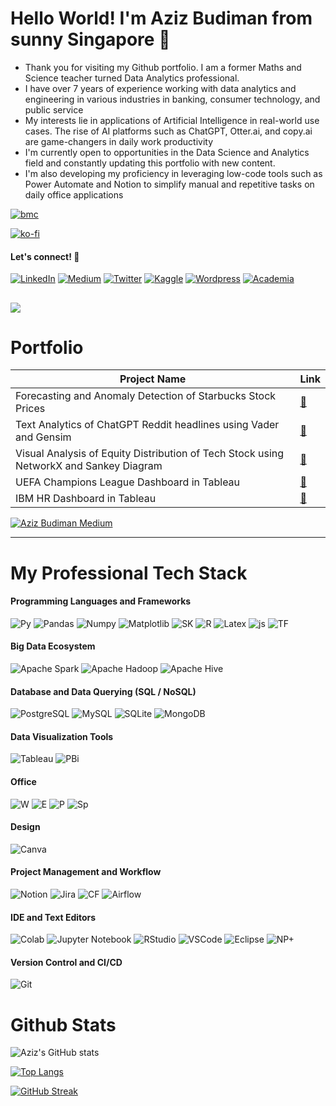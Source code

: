 # Hello World! I'm Aziz Budiman from sunny Singapore 👋

* Thank you for visiting my Github portfolio. I am a former Maths and Science teacher turned Data Analytics professional. 
* I have over 7 years of experience working with data analytics and engineering in various industries in banking, consumer technology, and public service
* My interests lie in applications of Artificial Intelligence in real-world use cases. The rise of AI platforms such as ChatGPT, Otter.ai, and copy.ai are game-changers in daily work productivity
* I'm currently open to opportunities in the Data Science and Analytics field and constantly updating this portfolio with new content.
* I'm also developing my proficiency in leveraging low-code tools such as Power Automate and Notion to simplify manual and repetitive tasks on daily office applications

[![bmc](https://img.shields.io/badge/Buy_Me_A_Coffee-FFDD00?style=for-the-badge&logo=buy-me-a-coffee&logoColor=black)](http://www.buymeacoffee.com/azizbudiman)

[![ko-fi](https://ko-fi.com/img/githubbutton_sm.svg)](https://ko-fi.com/X8X6LSCO4)

#### Let's connect! 🤝
[![LinkedIn](https://img.shields.io/badge/LinkedIn-0077B5?style=for-the-badge&logo=linkedin&logoColor=white)](https://www.linkedin.com/in/azizbudiman/)
[![Medium](https://img.shields.io/badge/Medium-12100E?style=for-the-badge&logo=medium&logoColor=white)](http://www.medium.com/@azizbudiman)
[![Twitter](https://img.shields.io/badge/Twitter-1DA1F2?style=for-the-badge&logo=twitter&logoColor=white)](http://www.twitter.com/sigmaindata)
[![Kaggle](https://img.shields.io/badge/Kaggle-20BEFF?style=for-the-badge&logo=Kaggle&logoColor=white)](http://www.kaggle.com/skyzizou86/)
[![Wordpress](https://img.shields.io/badge/Wordpress-21759B?style=for-the-badge&logo=wordpress&logoColor=white)](http://echoesofalgebra.wordpress.com)
[![Academia](https://img.shields.io/badge/Academia-fff?style=for-the-badge&logo=academia&logoColor=black)](https://suss-sg.academia.edu/azizbudiman)

![](https://komarev.com/ghpvc/?username=aziz0519)
---
# Portfolio

| Project Name | Link |
| ------ | ---- |
| Forecasting and Anomaly Detection of Starbucks Stock Prices |  [🔗](https://medium.com/data-and-beyond/forecasting-anomaly-detection-of-starbucks-stock-prices-using-tensorflow-and-adtk-8b8cdafc66d6)  |
| Text Analytics of ChatGPT Reddit headlines using Vader and Gensim | [🔗](https://medium.com/data-and-beyond/sentiment-analysis-and-topic-modelling-of-reddit-headlines-using-vader-and-gensim-a3ecf2062815) |
| Visual Analysis of Equity Distribution of Tech Stock using NetworkX and Sankey Diagram | [🔗](https://medium.com/data-and-beyond/visual-analysis-of-djia-equity-index-distribution-using-networkx-and-sankey-diagram-1b44d6022d) |
| UEFA Champions League Dashboard in Tableau | [🔗](https://public.tableau.com/app/profile/azizbk1919/viz/UEFAChampionsLeagueDashboard_16892291463720/Dashboard1) |
| IBM HR Dashboard in Tableau | [🔗](https://public.tableau.com/app/profile/azizbk1919/viz/HRDashboard2_15933573880420/Overview) |


[![Aziz Budiman Medium](https://github-readme-medium.vercel.app/?username=azizbudiman&limit=2&bg=black&text=white)](https://medium.com/@azizbudiman)

---
# My Professional Tech Stack

#### Programming Languages and Frameworks
![Py](https://img.shields.io/badge/Python-14354C?style=for-the-badge&logo=python&logoColor=white)
![Pandas](https://img.shields.io/badge/Pandas-2C2D72?style=for-the-badge&logo=pandas&logoColor=white)
![Numpy](https://img.shields.io/badge/Numpy-777BB4?style=for-the-badge&logo=numpy&logoColor=white)
![Matplotlib](https://img.shields.io/badge/Matplotlib-%23ffffff.svg?style=for-the-badge&logo=Matplotlib&logoColor=black)
![SK](https://img.shields.io/badge/scikit_learn-F7931E?style=for-the-badge&logo=scikit-learn&logoColor=white)
![R](https://img.shields.io/badge/R-276DC3?style=for-the-badge&logo=r&logoColor=white)
![Latex](https://img.shields.io/badge/LaTeX-47A141?style=for-the-badge&logo=LaTeX&logoColor=white)
![js](https://img.shields.io/badge/JavaScript-F7DF1E?style=for-the-badge&logo=JavaScript&logoColor=white)
![TF](https://img.shields.io/badge/TensorFlow-FF6F00?style=for-the-badge&logo=tensorflow&logoColor=white)


#### Big Data Ecosystem
![Apache Spark](https://img.shields.io/badge/Apache%20Spark-FDEE21?style=flat-square&logo=apachespark&logoColor=black)
![Apache Hadoop](https://img.shields.io/badge/Apache%20Hadoop-66CCFF?style=for-the-badge&logo=apachehadoop&logoColor=black)
![Apache Hive](https://img.shields.io/badge/Apache%20Hive-FDEE21?style=for-the-badge&logo=apachehive&logoColor=black)

#### Database and Data Querying (SQL / NoSQL)
![PostgreSQL](https://img.shields.io/badge/PostgreSQL-316192?style=for-the-badge&logo=postgresql&logoColor=white)
![MySQL](https://img.shields.io/badge/MySQL-005C84?style=for-the-badge&logo=mysql&logoColor=white)
![SQLite](https://img.shields.io/badge/SQLite-07405E?style=for-the-badge&logo=sqlite&logoColor=white)
![MongoDB](https://img.shields.io/badge/MongoDB-4EA94B?style=for-the-badge&logo=mongodb&logoColor=white)

#### Data Visualization Tools
![Tableau](https://img.shields.io/badge/Tableau-E97627?style=for-the-badge&logo=Tableau&logoColor=white)
![PBi](https://img.shields.io/badge/PowerBI-F2C811?style=for-the-badge&logo=Power%20BI&logoColor=white)

#### Office 
![W](https://img.shields.io/badge/Microsoft_Office-D83B01?style=for-the-badge&logo=microsoft-office&logoColor=white)
![E](https://img.shields.io/badge/Microsoft_Excel-217346?style=for-the-badge&logo=microsoft-excel&logoColor=white)
![P](https://img.shields.io/badge/Microsoft_PowerPoint-B7472A?style=for-the-badge&logo=microsoft-powerpoint&logoColor=white)
![Sp](https://img.shields.io/badge/Microsoft_SharePoint-0078D4?style=for-the-badge&logo=microsoft-sharepoint&logoColor=white)

#### Design
![Canva](https://img.shields.io/badge/Canva-%2300C4CC.svg?&style=for-the-badge&logo=Canva&logoColor=white)


#### Project Management and Workflow
![Notion](https://img.shields.io/badge/Notion-%23000000.svg?style=for-the-badge&logo=notion&logoColor=white)
![Jira](https://img.shields.io/badge/Jira-0052CC?style=for-the-badge&logo=Jira&logoColor=white)
![CF](https://img.shields.io/badge/confluence-%23172BF4.svg?style=for-the-badge&logo=confluence&logoColor=white)
![Airflow](https://img.shields.io/badge/Airflow-017CEE?style=for-the-badge&logo=Apache%20Airflow&logoColor=white)

#### IDE and Text Editors
![Colab](https://img.shields.io/badge/Colab-F9AB00?style=for-the-badge&logo=googlecolab&color=525252)
![Jupyter Notebook](https://img.shields.io/badge/jupyter-%23FA0F00.svg?style=for-the-badge&logo=jupyter&logoColor=white)
![RStudio](https://img.shields.io/badge/RStudio-75AADB?style=for-the-badge&logo=RStudio&logoColor=white)
![VSCode](https://img.shields.io/badge/Visual_Studio_Code-0078D4?style=for-the-badge&logo=visual%20studio%20code&logoColor=white)
![Eclipse](https://img.shields.io/badge/Eclipse-2C2255?style=for-the-badge&logo=eclipse&logoColor=white)
![NP+](https://img.shields.io/badge/Notepad++-90E59A.svg?style=for-the-badge&logo=notepad%2B%2B&logoColor=black)

#### Version Control and CI/CD
![Git](https://img.shields.io/badge/GIT-E44C30?style=for-the-badge&logo=git&logoColor=white)

# Github Stats
![Aziz's GitHub stats](https://github-readme-stats.vercel.app/api?username=aziz0519&show_icons=true&theme=tokyonight)

[![Top Langs](https://github-readme-stats.vercel.app/api/top-langs/?username=aziz0519&layout=donut&theme=tokyonight)](https://github.com/aziz0519/github-readme-stats)

[![GitHub Streak](https://streak-stats.demolab.com/?user=aziz0519&theme=tokyonight)](https://git.io/streak-stats)
